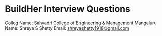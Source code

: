# BuildHer Interview Questions
Colleg Name: Sahyadri College of Engineering & Management Mangaluru
Name: Shreya S Shetty
Email: shreyashetty1918@gmail.com


